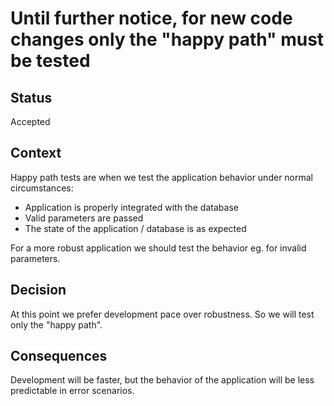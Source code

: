 # Until further notice, for new code changes only the "happy path" must be tested

## Status

Accepted

## Context

Happy path tests are when we test the application behavior under normal circumstances:

- Application is properly integrated with the database
- Valid parameters are passed
- The state of the application / database is as expected

For a more robust application we should test the behavior eg. for invalid parameters.

## Decision

At this point we prefer development pace over robustness. So we will test only the "happy path".

## Consequences

Development will be faster, but the behavior of the application will be less predictable in error scenarios.